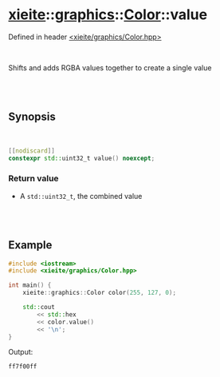 # [xieite](../../../README.md)::[graphics](../../graphics.md)::[Color](../Color.md)::value
Defined in header [<xieite/graphics/Color.hpp>](../../../include/xieite/graphics/Color.hpp)

<br/>

Shifts and adds RGBA values together to create a single value

<br/><br/>

## Synopsis

<br/>

```cpp
[[nodiscard]]
constexpr std::uint32_t value() noexcept;
```
### Return value
- A `std::uint32_t`, the combined value

<br/><br/>

## Example
```cpp
#include <iostream>
#include <xieite/graphics/Color.hpp>

int main() {
	xieite::graphics::Color color(255, 127, 0);

	std::cout
		<< std::hex
		<< color.value()
		<< '\n';
}
```
Output:
```
ff7f00ff
```
